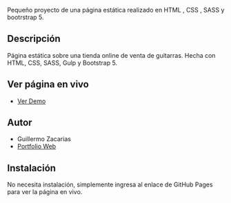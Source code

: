 Pequeño proyecto de una página estática realizado en HTML , CSS , SASS y bootrstrap 5.


## Descripción ##
Página estática sobre una tienda online de venta de guitarras.
Hecha con HTML, CSS, SASS, Gulp y Bootstrap 5.

## Ver página en vivo ##
- [Ver Demo](https://guillezo93.github.io/podcast/)

   
## Autor ##
- Guillermo Zacarias
- [Portfolio Web](https://guillermozdev.netlify.app)
 

## Instalación ##
No necesita instalación, simplemente ingresa al enlace de GitHub Pages para ver la página en vivo.
